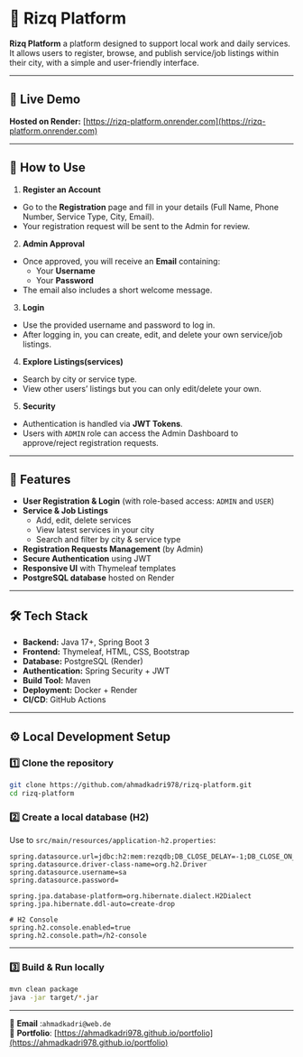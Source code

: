 # 🌟 Rizq Platform

**Rizq Platform** a platform designed to support local work and daily services.  
It allows users to register, browse, and publish service/job listings within their city, with a simple and user-friendly interface.

---

## 🚀 Live Demo
**Hosted on Render:** [https://rizq-platform.onrender.com](https://rizq-platform.onrender.com)  

---
## 📖 How to Use
1. **Register an Account**
  - Go to the **Registration** page and fill in your details (Full Name, Phone Number, Service Type, City, Email).
  - Your registration request will be sent to the Admin for review.

2. **Admin Approval**
  - Once approved, you will receive an **Email** containing:
    - Your **Username**
    - Your **Password**
  - The email also includes a short welcome message.

3. **Login**
  - Use the provided username and password to log in.
  - After logging in, you can create, edit, and delete your own service/job listings.

4. **Explore Listings(services)**
  - Search by city or service type.
  - View other users’ listings but you can only edit/delete your own.

5. **Security**
  - Authentication is handled via **JWT Tokens**.
  - Users with `ADMIN` role can access the Admin Dashboard to approve/reject registration requests.
   ---

## 📌 Features
- **User Registration & Login** (with role-based access: `ADMIN` and `USER`)
- **Service & Job Listings**
  - Add, edit, delete services
  - View latest services in your city
  - Search and filter by city & service type
- **Registration Requests Management** (by Admin)
- **Secure Authentication** using JWT
- **Responsive UI** with Thymeleaf templates
- **PostgreSQL database** hosted on Render

---

## 🛠 Tech Stack
- **Backend:** Java 17+, Spring Boot 3
- **Frontend:** Thymeleaf, HTML, CSS, Bootstrap
- **Database:** PostgreSQL (Render)
- **Authentication:** Spring Security + JWT
- **Build Tool:** Maven
- **Deployment:** Docker + Render
- **CI/CD**: GitHub Actions

---

## ⚙️ Local Development Setup

### 1️⃣ Clone the repository
```bash
git clone https://github.com/ahmadkadri978/rizq-platform.git
cd rizq-platform
```

### 2️⃣ Create a local database (H2)
 
Use to `src/main/resources/application-h2.properties`:
```properties
spring.datasource.url=jdbc:h2:mem:rezqdb;DB_CLOSE_DELAY=-1;DB_CLOSE_ON_EXIT=FALSE
spring.datasource.driver-class-name=org.h2.Driver
spring.datasource.username=sa
spring.datasource.password=

spring.jpa.database-platform=org.hibernate.dialect.H2Dialect
spring.jpa.hibernate.ddl-auto=create-drop

# H2 Console 
spring.h2.console.enabled=true
spring.h2.console.path=/h2-console
```

---

### 3️⃣ Build & Run locally
```bash
mvn clean package
java -jar target/*.jar
```

---

📧 **Email** :`ahmadkadri@web.de`  
🔗 **Portfolio**: [https://ahmadkadri978.github.io/portfolio](https://ahmadkadri978.github.io/portfolio)
